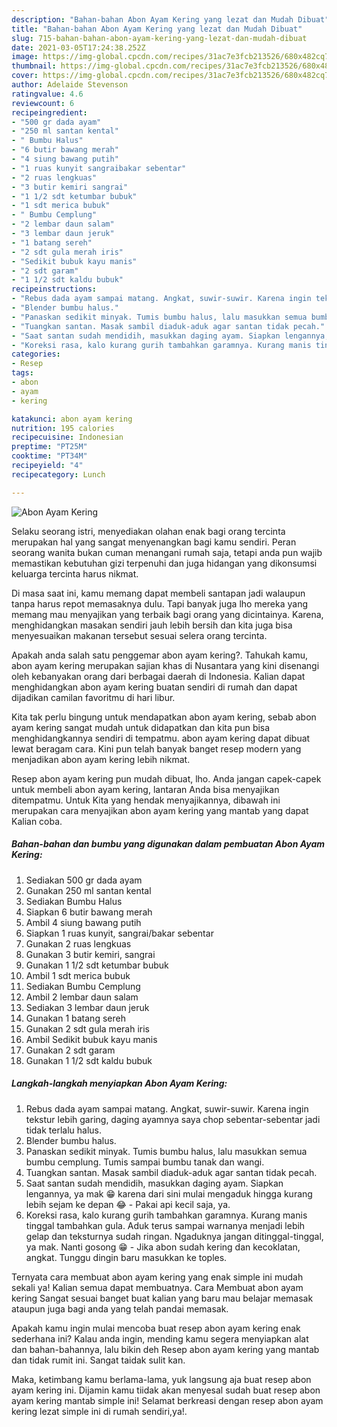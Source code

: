 ```yaml
---
description: "Bahan-bahan Abon Ayam Kering yang lezat dan Mudah Dibuat"
title: "Bahan-bahan Abon Ayam Kering yang lezat dan Mudah Dibuat"
slug: 715-bahan-bahan-abon-ayam-kering-yang-lezat-dan-mudah-dibuat
date: 2021-03-05T17:24:38.252Z
image: https://img-global.cpcdn.com/recipes/31ac7e3fcb213526/680x482cq70/abon-ayam-kering-foto-resep-utama.jpg
thumbnail: https://img-global.cpcdn.com/recipes/31ac7e3fcb213526/680x482cq70/abon-ayam-kering-foto-resep-utama.jpg
cover: https://img-global.cpcdn.com/recipes/31ac7e3fcb213526/680x482cq70/abon-ayam-kering-foto-resep-utama.jpg
author: Adelaide Stevenson
ratingvalue: 4.6
reviewcount: 6
recipeingredient:
- "500 gr dada ayam"
- "250 ml santan kental"
- " Bumbu Halus"
- "6 butir bawang merah"
- "4 siung bawang putih"
- "1 ruas kunyit sangraibakar sebentar"
- "2 ruas lengkuas"
- "3 butir kemiri sangrai"
- "1 1/2 sdt ketumbar bubuk"
- "1 sdt merica bubuk"
- " Bumbu Cemplung"
- "2 lembar daun salam"
- "3 lembar daun jeruk"
- "1 batang sereh"
- "2 sdt gula merah iris"
- "Sedikit bubuk kayu manis"
- "2 sdt garam"
- "1 1/2 sdt kaldu bubuk"
recipeinstructions:
- "Rebus dada ayam sampai matang. Angkat, suwir-suwir. Karena ingin tekstur lebih garing, daging ayamnya saya chop sebentar-sebentar jadi tidak terlalu halus."
- "Blender bumbu halus."
- "Panaskan sedikit minyak. Tumis bumbu halus, lalu masukkan semua bumbu cemplung. Tumis sampai bumbu tanak dan wangi."
- "Tuangkan santan. Masak sambil diaduk-aduk agar santan tidak pecah."
- "Saat santan sudah mendidih, masukkan daging ayam. Siapkan lengannya, ya mak 😁 karena dari sini mulai mengaduk hingga kurang lebih sejam ke depan 😂 Pakai api kecil saja, ya."
- "Koreksi rasa, kalo kurang gurih tambahkan garamnya. Kurang manis tinggal tambahkan gula. Aduk terus sampai warnanya menjadi lebih gelap dan teksturnya sudah ringan. Ngaduknya jangan ditinggal-tinggal, ya mak. Nanti gosong 😁  Jika abon sudah kering dan kecoklatan, angkat. Tunggu dingin baru masukkan ke toples."
categories:
- Resep
tags:
- abon
- ayam
- kering

katakunci: abon ayam kering 
nutrition: 195 calories
recipecuisine: Indonesian
preptime: "PT25M"
cooktime: "PT34M"
recipeyield: "4"
recipecategory: Lunch

---
```



![Abon Ayam Kering](https://img-global.cpcdn.com/recipes/31ac7e3fcb213526/680x482cq70/abon-ayam-kering-foto-resep-utama.jpg)

Selaku seorang istri, menyediakan olahan enak bagi orang tercinta merupakan hal yang sangat menyenangkan bagi kamu sendiri. Peran seorang  wanita bukan cuman menangani rumah saja, tetapi anda pun wajib memastikan kebutuhan gizi terpenuhi dan juga hidangan yang dikonsumsi keluarga tercinta harus nikmat.

Di masa  saat ini, kamu memang dapat membeli santapan jadi walaupun tanpa harus repot memasaknya dulu. Tapi banyak juga lho mereka yang memang mau menyajikan yang terbaik bagi orang yang dicintainya. Karena, menghidangkan masakan sendiri jauh lebih bersih dan kita juga bisa menyesuaikan makanan tersebut sesuai selera orang tercinta. 



Apakah anda salah satu penggemar abon ayam kering?. Tahukah kamu, abon ayam kering merupakan sajian khas di Nusantara yang kini disenangi oleh kebanyakan orang dari berbagai daerah di Indonesia. Kalian dapat menghidangkan abon ayam kering buatan sendiri di rumah dan dapat dijadikan camilan favoritmu di hari libur.

Kita tak perlu bingung untuk mendapatkan abon ayam kering, sebab abon ayam kering sangat mudah untuk didapatkan dan kita pun bisa menghidangkannya sendiri di tempatmu. abon ayam kering dapat dibuat lewat beragam cara. Kini pun telah banyak banget resep modern yang menjadikan abon ayam kering lebih nikmat.

Resep abon ayam kering pun mudah dibuat, lho. Anda jangan capek-capek untuk membeli abon ayam kering, lantaran Anda bisa menyajikan ditempatmu. Untuk Kita yang hendak menyajikannya, dibawah ini merupakan cara menyajikan abon ayam kering yang mantab yang dapat Kalian coba.

<!--inarticleads1-->

##### Bahan-bahan dan bumbu yang digunakan dalam pembuatan Abon Ayam Kering:

1. Sediakan 500 gr dada ayam
1. Gunakan 250 ml santan kental
1. Sediakan  Bumbu Halus
1. Siapkan 6 butir bawang merah
1. Ambil 4 siung bawang putih
1. Siapkan 1 ruas kunyit, sangrai/bakar sebentar
1. Gunakan 2 ruas lengkuas
1. Gunakan 3 butir kemiri, sangrai
1. Gunakan 1 1/2 sdt ketumbar bubuk
1. Ambil 1 sdt merica bubuk
1. Sediakan  Bumbu Cemplung
1. Ambil 2 lembar daun salam
1. Sediakan 3 lembar daun jeruk
1. Gunakan 1 batang sereh
1. Gunakan 2 sdt gula merah iris
1. Ambil Sedikit bubuk kayu manis
1. Gunakan 2 sdt garam
1. Gunakan 1 1/2 sdt kaldu bubuk




<!--inarticleads2-->

##### Langkah-langkah menyiapkan Abon Ayam Kering:

1. Rebus dada ayam sampai matang. Angkat, suwir-suwir. Karena ingin tekstur lebih garing, daging ayamnya saya chop sebentar-sebentar jadi tidak terlalu halus.
1. Blender bumbu halus.
1. Panaskan sedikit minyak. Tumis bumbu halus, lalu masukkan semua bumbu cemplung. Tumis sampai bumbu tanak dan wangi.
1. Tuangkan santan. Masak sambil diaduk-aduk agar santan tidak pecah.
1. Saat santan sudah mendidih, masukkan daging ayam. Siapkan lengannya, ya mak 😁 karena dari sini mulai mengaduk hingga kurang lebih sejam ke depan 😂 - Pakai api kecil saja, ya.
1. Koreksi rasa, kalo kurang gurih tambahkan garamnya. Kurang manis tinggal tambahkan gula. Aduk terus sampai warnanya menjadi lebih gelap dan teksturnya sudah ringan. Ngaduknya jangan ditinggal-tinggal, ya mak. Nanti gosong 😁  - Jika abon sudah kering dan kecoklatan, angkat. Tunggu dingin baru masukkan ke toples.




Ternyata cara membuat abon ayam kering yang enak simple ini mudah sekali ya! Kalian semua dapat membuatnya. Cara Membuat abon ayam kering Sangat sesuai banget buat kalian yang baru mau belajar memasak ataupun juga bagi anda yang telah pandai memasak.

Apakah kamu ingin mulai mencoba buat resep abon ayam kering enak sederhana ini? Kalau anda ingin, mending kamu segera menyiapkan alat dan bahan-bahannya, lalu bikin deh Resep abon ayam kering yang mantab dan tidak rumit ini. Sangat taidak sulit kan. 

Maka, ketimbang kamu berlama-lama, yuk langsung aja buat resep abon ayam kering ini. Dijamin kamu tiidak akan menyesal sudah buat resep abon ayam kering mantab simple ini! Selamat berkreasi dengan resep abon ayam kering lezat simple ini di rumah sendiri,ya!.

